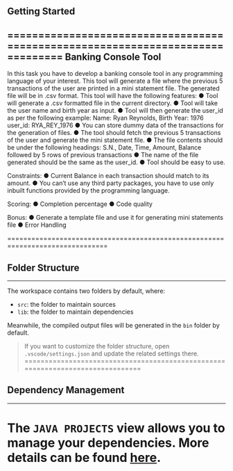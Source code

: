## Getting Started

===============================================================================
Banking Console Tool
--------------------------------------------------------------------------------
In this task you have to develop a banking console tool in any programming language of your interest.
This tool will generate a file where the previous 5 transactions of the user are printed in a mini statement
file. The generated file will be in .csv format. This tool will have the following features:
● Tool will generate a .csv formatted file in the current directory.
● Tool will take the user name and birth year as input.
● Tool will then generate the user_id as per the following example:
Name: Ryan Reynolds, Birth Year: 1976
user_id: RYA_REY_1976
● You can store dummy data of the transactions for the generation of files.
● The tool should fetch the previous 5 transactions of the user and generate the mini statement file.
● The file contents should be under the following headings:
S.N., Date, Time, Amount, Balance
followed by 5 rows of previous transactions
● The name of the file generated should be the same as the user_id.
● Tool should be easy to use.

Constraints:
● Current Balance in each transaction should match to its amount.
● You can’t use any third party packages, you have to use only inbuilt functions provided by the
programming language.

Scoring:
● Completion percentage
● Code quality

Bonus:
● Generate a template file and use it for generating mini statements file
● Error Handling

===============================================================================
## Folder Structure
-------------------------------------------------------------------------------
The workspace contains two folders by default, where:

- `src`: the folder to maintain sources
- `lib`: the folder to maintain dependencies

Meanwhile, the compiled output files will be generated in the `bin` folder by default.

> If you want to customize the folder structure, open `.vscode/settings.json` and update the related settings there.
===============================================================================
## Dependency Management
-------------------------------------------------------------------------------
The `JAVA PROJECTS` view allows you to manage your dependencies. More details can be found [here](https://github.com/microsoft/vscode-java-dependency#manage-dependencies).
===============================================================================
